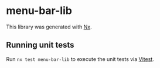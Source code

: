 # menu-bar-lib

This library was generated with [Nx](https://nx.dev).

## Running unit tests

Run `nx test menu-bar-lib` to execute the unit tests via [Vitest](https://vitest.dev/).
